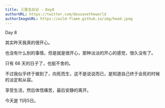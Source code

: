 ```yaml
---
title: 三里屯日记 - Day8
authorURL: https://twitter.com/dousavetheworld
authorImageURL: https://wild-flame.github.io/img/head.jpeg
---
```


Day 8 

其实昨天我真的很开心。

也没有什么别的事情，但是就是很开心，那种淡淡的开心的感觉，很久没有了。

只有 68 天的日子了，也挺不舍的。

不过我似乎终于做到了，向死而生，这不是说说而已，是知道自己终于会死的时候的淡定和从容。

享受生活，然后体悟痛苦，最后安静的离开。

今天是 11月5日。